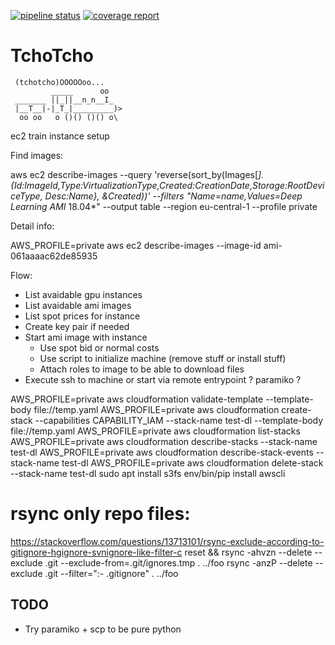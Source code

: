 [![pipeline status](https://gitlab.com/delijati/tchotcho/badges/master/pipeline.svg)](https://gitlab.com/delijati/tchotcho/commits/master)
[![coverage report](https://gitlab.com/delijati/tchotcho/badges/master/coverage.svg)](https://gitlab.com/delijati/tchotcho/commits/master)

# TchoTcho

```
 (tchotcho)OOOOOoo...
         _____      oo
 _______ ||_||__n_n__I_
 |__T__|-|_T_|_________)>
  oo oo   o ()() ()() o\
```

ec2 train instance setup

Find images:

aws ec2 describe-images --query 'reverse(sort_by(Images[*].{Id:ImageId,Type:VirtualizationType,Created:CreationDate,Storage:RootDeviceType, Desc:Name}, &Created))' --filters "Name=name,Values=Deep Learning AMI* 18.04*" --output table --region eu-central-1 --profile private

Detail info:

AWS_PROFILE=private aws ec2 describe-images --image-id ami-061aaaac62de85935

Flow:

- List avaidable gpu instances
- List avaidable ami images
- List spot prices for instance
- Create key pair if needed
- Start ami image with instance
  - Use spot bid or normal costs
  - Use script to initialize machine (remove stuff or install stuff)
  - Attach roles to image to be able to download files
- Execute ssh to machine or start via remote entrypoint ? paramiko ?

AWS_PROFILE=private aws cloudformation validate-template --template-body file://temp.yaml
AWS_PROFILE=private aws cloudformation create-stack --capabilities CAPABILITY_IAM --stack-name test-dl --template-body file://temp.yaml
AWS_PROFILE=private aws cloudformation list-stacks
AWS_PROFILE=private aws cloudformation describe-stacks --stack-name test-dl
AWS_PROFILE=private aws cloudformation describe-stack-events --stack-name test-dl
AWS_PROFILE=private aws cloudformation delete-stack --stack-name test-dl
sudo apt install s3fs
env/bin/pip install awscli


# rsync only repo files:
https://stackoverflow.com/questions/13713101/rsync-exclude-according-to-gitignore-hgignore-svnignore-like-filter-c
reset && rsync -ahvzn --delete --exclude .git --exclude-from=.git/ignores.tmp . ../foo 
rsync -anzP --delete --exclude .git --filter=":- .gitignore" . ../foo

## TODO

- Try paramiko + scp to be pure python
